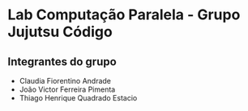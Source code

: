 # Lab Computação Paralela - Grupo Jujutsu Código

## Integrantes do grupo
- Claudia Fiorentino Andrade
- João Victor Ferreira Pimenta
- Thiago Henrique Quadrado Estacio
